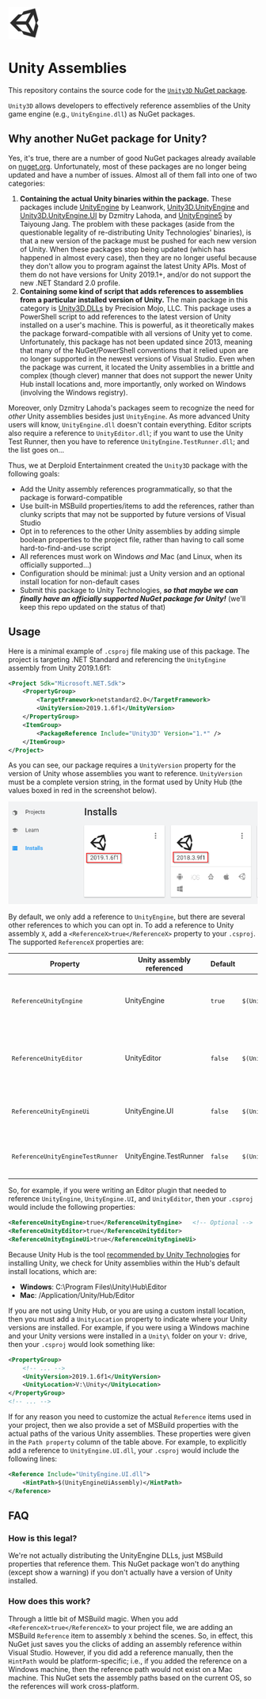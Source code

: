 ![Unity logo, trademarked by Unity Technologies](./icon.png)

# Unity Assemblies

This repository contains the source code for the [`Unity3D` NuGet package](https://www.nuget.org/packages/Unity3D).

`Unity3D` allows developers to effectively reference assemblies of the Unity game engine (e.g., `UnityEngine.dll`) as NuGet packages.

## Why another NuGet package for Unity?

Yes, it's true, there are a number of good NuGet packages already available on [nuget.org](https://www.nuget.org/). Unfortunately, most of these packages are no longer being updated and have a number of issues. Almost all of them fall into one of two categories:

1. **Containing the actual Unity binaries within the package.** These packages include [UnityEngine](https://www.nuget.org/packages/UnityEngine/) by Leanwork, [Unity3D.UnityEngine](https://www.nuget.org/packages/Unity3D.UnityEngine/) and [Unity3D.UnityEngine.UI](https://www.nuget.org/packages/Unity3D.UnityEngine.UI) by Dzmitry Lahoda, and [UnityEngine5](https://www.nuget.org/packages/UnityEngine5/) by Taiyoung Jang. The problem with these packages (aside from the questionable legality of re-distributing Unity Technologies' binaries), is that a new version of the package must be pushed for each new version of Unity. When these packages stop being updated (which has happened in almost every case), then they are no longer useful because they don't allow you to program against the latest Unity APIs. Most of them do not have versions for Unity 2019.1+, and/or do not support the new .NET Standard 2.0 profile.
2. **Containing some kind of script that adds references to assemblies from a particular installed version of Unity.** The main package in this category is [Unity3D.DLLs](https://www.nuget.org/packages/Unity3D.DLLs/) by Precision Mojo, LLC. This package uses a PowerShell script to add references to the latest version of Unity installed on a user's machine. This is powerful, as it theoretically makes the package forward-compatible with all versions of Unity yet to come. Unfortunately, this package has not been updated since 2013, meaning that many of the NuGet/PowerShell conventions that it relied upon are no longer supported in the newest versions of Visual Studio. Even when the package was current, it located the Unity assemblies in a brittle and complex (though clever) manner that does not support the newer Unity Hub install locations and, more importantly, only worked on Windows (involving the Windows registry).

Moreover, only Dzmitry Lahoda's packages seem to recognize the need for _other_ Unity assemblies besides just `UnityEngine`. As more advanced Unity users will know, `UnityEngine.dll` doesn't contain everything. Editor scripts also require a reference to `UnityEditor.dll`; if you want to use the Unity Test Runner, then you have to reference `UnityEngine.TestRunner.dll`; and the list goes on...

Thus, we at Derploid Entertainment created the `Unity3D` package with the following goals:
- Add the Unity assembly references programmatically, so that the package is forward-compatible
- Use built-in MSBuild properties/items to add the references, rather than clunky scripts that may not be supported by future versions of Visual Studio
- Opt in to references to the other Unity assemblies by adding simple boolean properties to the project file, rather than having to call some hard-to-find-and-use script
- All references must work on Windows _and_ Mac (and Linux, when its officially supported...)
- Configuration should be minimal: just a Unity version and an optional install location for non-default cases
- Submit this package to Unity Technologies, **_so that maybe we can finally have an officially supported NuGet package for Unity!_** (we'll keep this repo updated on the status of that)

## Usage

Here is a minimal example of `.csproj` file making use of this package. The project is targeting .NET Standard and referencing the `UnityEngine` assembly from Unity 2019.1.6f1:

```xml
<Project Sdk="Microsoft.NET.Sdk">
    <PropertyGroup>
        <TargetFramework>netstandard2.0</TargetFramework>
        <UnityVersion>2019.1.6f1</UnityVersion>
    </PropertyGroup>
    <ItemGroup>
        <PackageReference Include="Unity3D" Version="1.*" />
    </ItemGroup>
</Project>
```

As you can see, our package requires a `UnityVersion` property for the version of Unity whose assemblies you want to reference. `UnityVersion` must be a complete version string, in the format used by Unity Hub (the values boxed in red in the screenshot below).

![Unity version strings highlighted in the Unity Hub interface. For example, "2019.1.6f1"](./unity-versions.png)

By default, we only add a reference to `UnityEngine`, but there are several other references to which you can opt in. To add a reference to Unity assembly `X`, add a `<ReferenceX>true</ReferenceX>` property to your `.csproj`. The supported `ReferenceX` properties are:

| Property | Unity assembly referenced | Default | Path property | Use case |
|----------|---------------------------|---------|---------------|----------|
| `ReferenceUnityEngine` | UnityEngine | `true` | `$(UnityEngineAssembly)` | Projects with any classes that inherit `MonoBehaviour` or reference Unity types. |
| `ReferenceUnityEditor` | UnityEditor | `false` | `$(UnityEditorAssembly)` | Projects with Editor scripts (e.g., classes inheriting `Editor`, `EditorWindow`, or `PropertyDrawer`). |
| `ReferenceUnityEngineUi` | UnityEngine.UI | `false` | `$(UnityEngineUiAssembly)` | Projects that reference Unity UI types (e.g., `Text`, `Image`, `Button`). |
| `ReferenceUnityEngineTestRunner` | UnityEngine.TestRunner | `false` | `$(UnityEngineTestRunnerAssembly)` | Projects with NUnit tests to be run by the Unity Test Runner. |

So, for example, if you were writing an Editor plugin that needed to reference `UnityEngine`, `UnityEngine.UI`, and `UnityEditor`, then your `.csproj` would include the following properties:

```xml
<ReferenceUnityEngine>true</ReferenceUnityEngine>   <!-- Optional -->
<ReferenceUnityEditor>true</ReferenceUnityEditor>
<ReferenceUnityEngineUi>true</ReferenceUnityEngineUi>
```

Because Unity Hub is the tool [recommended by Unity Technologies](https://docs.unity3d.com/Manual/GettingStartedInstallingUnity.html) for installing Unity, we check for Unity assemblies within the Hub's default install locations, which are:

- **Windows**: C:\Program Files\Unity\Hub\Editor
- **Mac**: /Application/Unity/Hub/Editor

If you are not using Unity Hub, or you are using a custom install location, then you must add a `UnityLocation` property to indicate where your Unity versions are installed. For example, if you were using a Windows machine and your Unity versions were installed in a `Unity\` folder on your `V:` drive, then your `.csproj` would look something like:

```xml
<PropertyGroup>
    <!-- ... -->
    <UnityVersion>2019.1.6f1</UnityVersion>
    <UnityLocation>V:\Unity</UnityLocation>
</PropertyGroup>
<!-- ... -->
```

If for any reason you need to customize the actual `Reference` items used in your project, then we also provide a set of MSBuild properties with the actual paths of the various Unity assemblies. These properties were given in the `Path property` column of the table above. For example, to explicitly add a reference to `UnityEngine.UI.dll`, your `.csproj` would include the following lines:

```xml
<Reference Include="UnityEngine.UI.dll">
    <HintPath>$(UnityEngineUiAssembly)</HintPath>
</Reference>
```

## FAQ

### How is this legal?

We're not actually distributing the UnityEngine DLLs, just MSBuild properties that reference them. This NuGet package won't do anything (except show a warning) if you don't actually have a version of Unity installed.

### How does this work?

Through a little bit of MSBuild magic. When you add `<ReferenceX>true</ReferenceX>` to your project file, we are adding an MSBuild `Reference` item to assembly `X` behind the scenes. So, in effect, this NuGet just saves you the clicks of adding an assembly reference within Visual Studio. However, if you did add a reference manually, then the `HintPath` would be platform-specific; i.e., if you added the reference on a Windows machine, then the reference path would not exist on a Mac machine. This NuGet sets the assembly paths based on the current OS, so the references will work cross-platform.
